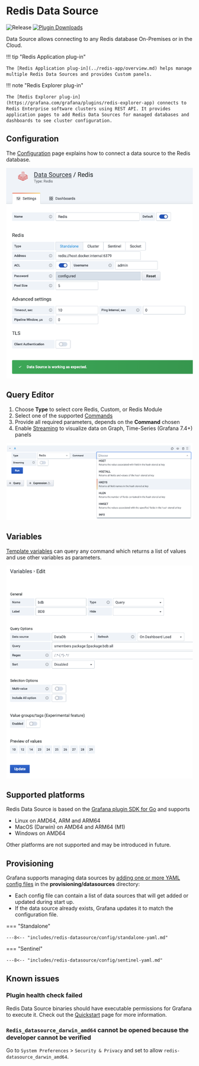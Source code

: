 # Redis Data Source

![Release](https://img.shields.io/github/v/release/redisgrafana/grafana-redis-datasource.svg) [![Plugin Downloads](https://img.shields.io/badge/dynamic/json?color=green&label=downloads&query=%24.downloads&url=https%3A%2F%2Fgrafana.com%2Fapi%2Fplugins%2Fredis-datasource)](https://grafana.com/grafana/plugins/redis-datasource)

Data Source allows connecting to any Redis database On-Premises or in the Cloud.

!!! tip "Redis Application plug-in"

    The [Redis Application plug-in](../redis-app/overview.md) helps manage multiple Redis Data Sources and provides Custom panels.

!!! note "Redis Explorer plug-in"

    The [Redis Explorer plug-in](https://grafana.com/grafana/plugins/redis-explorer-app) connects to Redis Enterprise software clusters using REST API. It provides application pages to add Redis Data Sources for managed databases and dashboards to see cluster configuration.

## Configuration

The [Configuration](configuration.md) page explains how to connect a data source to the Redis database.

![Data Source](../images/redis-datasource/config/config-editor.png)

## Query Editor

1. Choose **Type** to select core Redis, Custom, or Redis Module
2. Select one of the supported [Commands](commands.md)
3. Provide all required parameters, depends on the **Command** chosen
4. Enable [Streaming](streaming.md) to visualize data on Graph, Time-Series (Grafana 7.4+) panels

![Query Editor](../images/redis-datasource/query.png)

## Variables

[Template variables](variables.md) can query any command which returns a list of values and use other variables as parameters.

![Variables](../images/redis-datasource/variables.png)

## Supported platforms

Redis Data Source is based on the [Grafana plugin SDK for Go](https://grafana.com/docs/grafana/latest/developers/plugins/backend/grafana-plugin-sdk-for-go/) and supports

- Linux on AMD64, ARM and ARM64
- MacOS (Darwin) on AMD64 and ARM64 (M1)
- Windows on AMD64

Other platforms are not supported and may be introduced in future.

## Provisioning

Grafana supports managing data sources by [adding one or more YAML config files](https://grafana.com/docs/grafana/latest/administration/provisioning/) in the **provisioning/datasources** directory:

- Each config file can contain a list of data sources that will get added or updated during start up.
- If the data source already exists, Grafana updates it to match the configuration file.

=== "Standalone"

    ---8<-- "includes/redis-datasource/config/standalone-yaml.md"

=== "Sentinel"

    ---8<-- "includes/redis-datasource/config/sentinel-yaml.md"

## Known issues

### Plugin health check failed

Redis Data Source binaries should have executable permissions for Grafana to execute it. Check out the [Quickstart](../quickstart.md#install-without-internet-access) page for more information.

### `Redis_datasource_darwin_amd64` cannot be opened because the developer cannot be verified

Go to `System Preferences` > `Security & Privacy` and set to allow `redis-datasource_darwin_amd64`.
